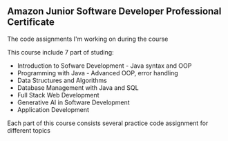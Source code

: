 <h2> Amazon Junior Software Developer Professional Certificate </h2>

<p> The code assignments I'm working on during the course </p>

<p> This course include 7 part of studing: </p>

<ul> 
  <li> Introduction to Sofware Development - Java syntax and OOP </li>
  <li> Programming with Java - Advanced OOP, error handling </li>
  <li> Data Structures and Algorithms </li>
  <li> Database Management with Java and SQL </li>
  <li> Full Stack Web Development </li>
  <li> Generative AI in Software Development </li>
  <li> Application Development </li>

</ul>

<p> Each part of this course consists several practice code assignment for different topics </p>
